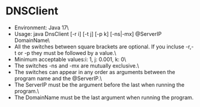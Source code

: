 # DNSClient
* Environment: Java 17\
* Usage: java DnsClient [-r i] [-t j] [-p k] [-ns|-mx] @ServerIP DomainName\
* All the switches between square brackets are optional. If you incluse -r,-t or -p they must be followed by a value.\
* Minimum acceptable values:i: 1, j: 0.001, k: 0\
* The switches -ns and -mx are mutually exclusive.\
* The switches can appear in any order as arguments between the program name and the @ServerIP.\
* The ServerIP must be the argument before the last when running the program.\
* The DomainName must be the last argument when running the program.
